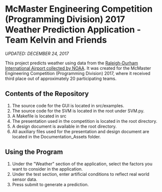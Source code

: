 # McMaster Engineering Competition (Programming Division) 2017 Weather Prediction Application - Team Kelvin and Friends
*UPDATED: DECEMBER 24, 2017*

This project predicts weather using data from the [Raleigh-Durham International Airport collected by NOAA](https://catalog.data.gov/dataset/local-weather-archive). It was created for the McMaster Engineering Competition (Programming Division) 2017, where it received third place out of approximately 20 participating teams.

## Contents of the Repository
1. The source code for the GUI is located in src/examples.
2. The source code for the SVM is located in the root under SVM.py.
3. A Makefile is located in src
4. The presentation used in the competition is located in the root directory.
5. A design document is available in the root directory.
6. All auxiliary files used for the presentation and design document are located in the Documentation_Assets folder.

## Using the Program
1. Under the "Weather" section of the application, select the factors you want to consider in the application.
2. Under the test section, enter artificial conditions to reflect real world sensor data.
3. Press submit to generate a prediction.